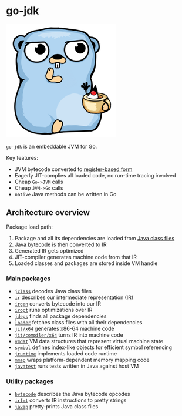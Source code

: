 # go-jdk

![Logo](docs/logo_small.png)

`go-jdk` is an embeddable JVM for Go.

Key features:

* JVM bytecode converted to [register-based form](https://www.usenix.org/legacy/events%2Fvee05%2Ffull_papers/p153-yunhe.pdf)
* Eagerly JIT-complies all loaded code, no run-time tracing involved
* Cheap `Go->JVM` calls
* Cheap `JVM->Go` calls
* `native` Java methods can be written in Go

## Architecture overview

Package load path:

1. Package and all its dependencies are loaded from [Java class files](https://en.wikipedia.org/wiki/Java_class_file)
2. [Java bytecode](https://en.wikipedia.org/wiki/Java_bytecode) is then converted to IR
3. Generated IR gets optimized
4. JIT-compiler generates machine code from that IR
5. Loaded classes and packages are stored inside VM handle

### Main packages

* [`jclass`](jclass) decodes Java class files
* [`ir`](ir) describes our intermediate representation (IR)
* [`irgen`](irgen) converts bytecode into our IR
* [`iropt`](iropt) runs optimizations over IR
* [`jdeps`](jdeps) finds all package dependencies
* [`loader`](loader) fetches class files with all their dependencies
* [`jit/x64`](jit/x64) generates x86-64 machine code
* [`jit/compiler/x64`](jit/compiler/x64) turns IR into machine code
* [`vmdat`](vmdat) VM data structures that represent virtual machine state
* [`symbol`](symbol) defines index-like objects for efficient symbol referencing
* [`jruntime`](jruntime) implements loaded code runtime
* [`mmap`](mmap) wraps platform-dependent memory mapping code
* [`javatest`](javatest) runs tests written in Java against host VM

### Utility packages

* [`bytecode`](bytecode) describes the Java bytecode opcodes
* [`irfmt`](irfmt) converts IR instructions to pretty strings
* [`javap`](javap) pretty-prints Java class files
